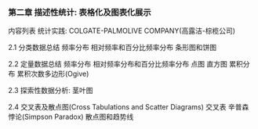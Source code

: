 ### 第二章 描述性统计: 表格化及图表化展示
  内容列表
  统计实践: COLGATE-PALMOLIVE COMPANY(高露洁-棕榄公司)
  
  2.1 分类数据总结
  频率分布
  相对频率和百分比频率分布
  条形图和饼图
  
  2.2 定量数据总结
  频率分布
  相对频率分布和百分比频率分布
  点图
  直方图
  累积分布
  累积次数多边形(Ogive)
  
  2.3 探索性数据分析: 茎叶图
  
  2.4 交叉表及散点图(Cross Tabulations and Scatter Diagrams)
  交叉表
  辛普森悖论(Simpson Paradox)
  散点图和趋势线
  
  
